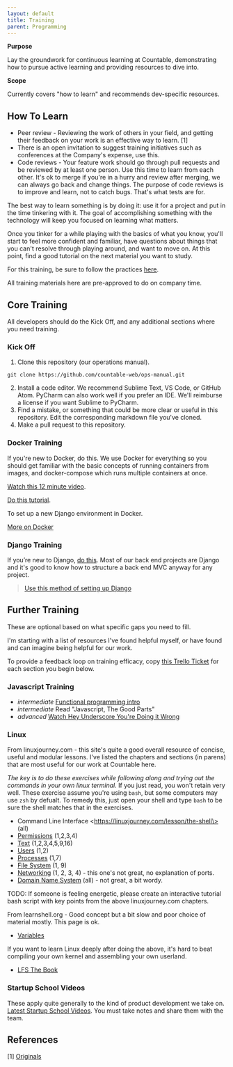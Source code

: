 ```yaml
---
layout: default
title: Training
parent: Programming
---
```


**Purpose**

Lay the groundwork for continuous learning at Countable, demonstrating
how to pursue active learning and providing resources to dive into.

**Scope**

Currently covers "how to learn" and recommends dev-specific resources.

## How To Learn

  - Peer review - Reviewing the work of others in your field, and
    getting their feedback on your work is an effective way to learn.
    \[1\]
  - There is an open invitation to suggest training initiatives such as
    conferences at the Company's expense, use this.
  - Code reviews - Your feature work should go through pull requests and
    be reviewed by at least one person. Use this time to learn from each
    other. It's ok to merge if you're in a hurry and review after
    merging, we can always go back and change things. The purpose of
    code reviews is to improve and learn, not to catch bugs. That's what
    tests are for.

The best way to learn something is by doing it: use it for a project and
put in the time tinkering with it. The goal of accomplishing something
with the technology will keep you focused on learning what matters.

Once you tinker for a while playing with the basics of what you know,
you'll start to feel more confident and familiar, have questions about
things that you can't resolve through playing around, and want to move
on. At this point, find a good tutorial on the next material you want to
study.

For this training, be sure to follow the practices
[here](../programming/PROGRAMMING).

All training materials here are pre-approved to do on company time.

## Core Training

All developers should do the Kick Off, and any additional sections where
you need training.

### Kick Off

1.  Clone this repository (our operations manual).

<!-- end list -->

    git clone https://github.com/countable-web/ops-manual.git

2.  Install a code editor. We recommend Sublime Text, VS Code, or GitHub
    Atom. PyCharm can also work well if you prefer an IDE. We'll
    reimburse a license if you want Sublime to PyCharm.
3.  Find a mistake, or something that could be more clear or useful in
    this repository. Edit the corresponding markdown file you've cloned.
4.  Make a pull request to this repository.

### Docker Training

If you're new to Docker, do this. We use Docker for everything so you
should get familiar with the basic concepts of running containers from
images, and docker-compose which runs multiple containers at once.

[Watch this 12 minute video](https://hackr.io/tutorial/learn-docker-in-12-minutes).

[Do this tutorial](https://docs.docker.com/compose/django/).

To set up a new Django environment in Docker.

[More on Docker](../devops/DOCKER)

### Django Training

If you’re new to Django, [do
this](https://docs.djangoproject.com/en/1.11/intro/tutorial01/). Most of
our back end projects are Django and it's good to know how to structure
a back end MVC anyway for any project.

> [Use this method of setting up
> Django](https://docs.docker.com/compose/django/)

## Further Training

These are optional based on what specific gaps you need to fill.

I'm starting with a list of resources I've found helpful myself, or have
found and can imagine being helpful for our work.

To provide a feedback loop on training efficacy, copy [this Trello Ticket](https://trello.com/c/rUsXiFoO/3-training-session-tracker-replace-title)
for each section you begin below.

### Javascript Training

  - *intermediate* [Functional programming intro](http://reactivex.io/learnrx/)
  - *intermediate* Read "Javascript, The Good Parts"
  - *advanced* [Watch Hey Underscore You're Doing it Wrong](https://www.youtube.com/watch?v=m3svKOdZijA/)

### Linux

From linuxjourney.com - this site's quite a good overall resource of
concise, useful and modular lessons. I've listed the chapters and
sections (in parens) that are most useful for our work at Countable
here.

*The key is to do these exercises while following along and trying out
the commands in your own linux terminal.* If you just read, you won't
retain very well. These exercise assume you're using `bash`, but some
computers may use `zsh` by defualt. To remedy this, just open your shell
and type `bash` to be sure the shell matches that in the exercises.

  - <span class="title-ref">Command Line Interface
    \<https://linuxjourney.com/lesson/the-shell\></span> (all)
  - [Permissions](https://linuxjourney.com/lesson/file-permissions)
    (1,2,3,4)
  - [Text](https://linuxjourney.com/lesson/stdout-standard-out-redirect#)
    (1,2,3,4,5,9,16)
  - [Users](https://linuxjourney.com/lesson/users-and-groups) (1,2)
  - [Processes](https://linuxjourney.com/lesson/monitor-processes-ps-command)
    (1,7)
  - [File System](https://linuxjourney.com/lesson/filesystem-hierarchy)
    (1, 9)
  - [Networking](https://linuxjourney.com/lesson/network-basics) (1, 2,
    3, 4) - this one's not great, no explanation of ports.
  - [Domain Name System](https://linuxjourney.com/lesson/what-is-dns)
    (all) - not great, a bit wordy.

TODO: If someone is feeling energetic, please create an interactive
tutorial bash script with key points from the above linuxjourney.com
chapters.

From learnshell.org - Good concept but a bit slow and poor choice of
material mostly. This page is ok.

  - [Variables](https://www.learnshell.org/en/Variables)

If you want to learn Linux deeply after doing the above, it's hard to
beat compiling your own kernel and assembling your own userland.

  - [LFS The Book](http://www.linuxfromscratch.org/lfs/view/stable/)

### Startup School Videos

These apply quite generally to the kind of product development we take
on. [Latest Startup School Videos](https://www.startupschool.org/latest). You must take notes and
share them with the team.

## References

\[1\]
[Originals](https://www.amazon.ca/Originals-How-Non-Conformists-Move-World/dp/0525429565)
